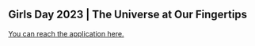 ## Girls Day 2023 | The Universe at Our Fingertips

[You can reach the application here.](https://beatucci-girlsday2023-main-kfdhld.streamlit.app/)

